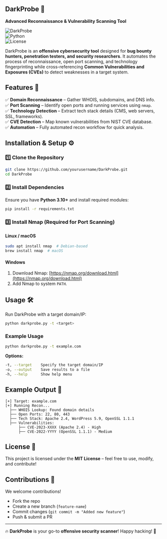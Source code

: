 ## **DarkProbe** 🔎  
**Advanced Reconnaissance & Vulnerability Scanning Tool**  

![DarkProbe](https://img.shields.io/badge/DarkProbe-v1.0-blue.svg)  
![Python](https://img.shields.io/badge/Built%20with-Python3-blue.svg)  
![License](https://img.shields.io/badge/License-MIT-green.svg)  

DarkProbe is an **offensive cybersecurity tool** designed for **bug bounty hunters, penetration testers, and security researchers**. It automates the process of reconnaissance, open port scanning, and technology fingerprinting while cross-referencing **Common Vulnerabilities and Exposures (CVEs)** to detect weaknesses in a target system.  

## **Features 🚀**  
✅ **Domain Reconnaissance** – Gather WHOIS, subdomains, and DNS info.  
✅ **Port Scanning** – Identify open ports and running services using `nmap`.  
✅ **Technology Detection** – Extract tech stack details (CMS, web servers, SSL, frameworks).  
✅ **CVE Detection** – Map known vulnerabilities from NIST CVE database.  
✅ **Automation** – Fully automated recon workflow for quick analysis.  

## **Installation & Setup ⚙️**  

### **1️⃣ Clone the Repository**  
```bash
git clone https://github.com/yourusername/DarkProbe.git
cd DarkProbe
```

### **2️⃣ Install Dependencies**  
Ensure you have **Python 3.10+** and install required modules:  
```bash
pip install -r requirements.txt
```

### **3️⃣ Install Nmap (Required for Port Scanning)**  
#### **Linux / macOS**  
```bash
sudo apt install nmap  # Debian-based
brew install nmap  # macOS
```
#### **Windows**  
1. Download Nmap: [https://nmap.org/download.html](https://nmap.org/download.html)  
2. Add Nmap to system `PATH`.  

## **Usage 🛠️**  
Run DarkProbe with a target domain/IP:  
```bash
python darkprobe.py -t <target>
```

### **Example Usage**  
```bash
python darkprobe.py -t example.com
```
**Options:**  
```bash
-t, --target    Specify the target domain/IP  
-o, --output    Save results to a file  
-h, --help      Show help menu  
```

## **Example Output 📜**  
```
[+] Target: example.com
[+] Running Recon...
  ├── WHOIS Lookup: Found domain details
  ├── Open Ports: 22, 80, 443
  ├── Tech Stack: Apache 2.4, WordPress 5.9, OpenSSL 1.1.1
  ├── Vulnerabilities:
      ├── CVE-2023-XXXX (Apache 2.4) - High
      ├── CVE-2022-YYYY (OpenSSL 1.1.1) - Medium
```

## **License 📄**  
This project is licensed under the **MIT License** – feel free to use, modify, and contribute!  

## **Contributions 🤝**  
We welcome contributions!  
- Fork the repo  
- Create a new branch (`feature-name`)  
- Commit changes (`git commit -m "Added new feature"`)  
- Push & submit a PR  

---

🔥 **DarkProbe** is your go-to **offensive security scanner**! Happy hacking! 🚀
